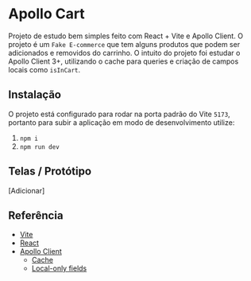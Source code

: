# Apollo Cart

Projeto de estudo bem simples feito com React + Vite e Apollo Client. O projeto é um `Fake E-commerce` que tem alguns produtos que podem ser adicionados e removidos do carrinho. O intuito do projeto foi estudar o Apollo Client 3+, utilizando o cache para queries e criação de campos locais como `isInCart`.

## Instalação 

O projeto está configurado para rodar na porta padrão do Vite `5173`, portanto para subir a aplicação em modo de desenvolvimento utilize:

1. `npm i`
2. `npm run dev`

## Telas / Protótipo

[Adicionar]


## Referência

- [Vite](https://vitejs.dev/)
- [React](https://pt-br.reactjs.org/)
- [Apollo Client](https://www.apollographql.com/docs/react/)
    - [Cache](https://www.apollographql.com/docs/react/caching/overview)
    - [Local-only fields](https://www.apollographql.com/docs/react/local-state/managing-state-with-field-policies)
